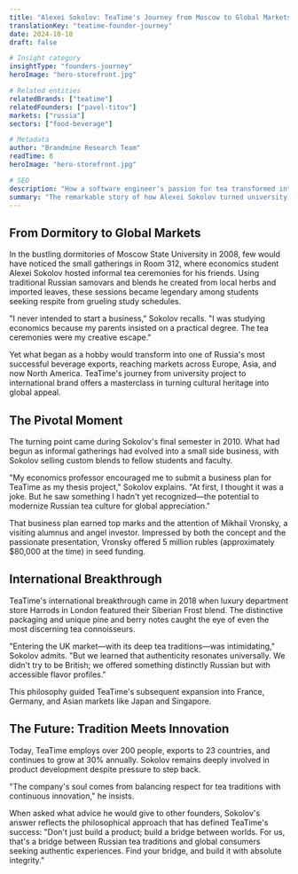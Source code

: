 ```yaml
---
title: "Alexei Sokolov: TeaTime's Journey from Moscow to Global Markets"
translationKey: "teatime-founder-journey"
date: 2024-10-18
draft: false

# Insight category
insightType: "founders-journey"
heroImage: "hero-storefront.jpg"

# Related entities
relatedBrands: ["teatime"]
relatedFounders: ["pavel-titov"]
markets: ["russia"]
sectors: ["food-beverage"]

# Metadata
author: "Brandmine Research Team"
readTime: 8
heroImage: "hero-storefront.jpg"

# SEO
description: "How a software engineer's passion for tea transformed into Russia's leading artisanal tea brand"
summary: "The remarkable story of how Alexei Sokolov turned university tea ceremonies into TeaTime, one of Russia's most successful beverage exports reaching 23 countries."
---
```


## From Dormitory to Global Markets

In the bustling dormitories of Moscow State University in 2008, few would have noticed the small gatherings in Room 312, where economics student Alexei Sokolov hosted informal tea ceremonies for his friends. Using traditional Russian samovars and blends he created from local herbs and imported leaves, these sessions became legendary among students seeking respite from grueling study schedules.

"I never intended to start a business," Sokolov recalls. "I was studying economics because my parents insisted on a practical degree. The tea ceremonies were my creative escape."

Yet what began as a hobby would transform into one of Russia's most successful beverage exports, reaching markets across Europe, Asia, and now North America. TeaTime's journey from university project to international brand offers a masterclass in turning cultural heritage into global appeal.

## The Pivotal Moment

The turning point came during Sokolov's final semester in 2010. What had begun as informal gatherings had evolved into a small side business, with Sokolov selling custom blends to fellow students and faculty.

"My economics professor encouraged me to submit a business plan for TeaTime as my thesis project," Sokolov explains. "At first, I thought it was a joke. But he saw something I hadn't yet recognized—the potential to modernize Russian tea culture for global appreciation."

That business plan earned top marks and the attention of Mikhail Vronsky, a visiting alumnus and angel investor. Impressed by both the concept and the passionate presentation, Vronsky offered 5 million rubles (approximately $80,000 at the time) in seed funding.

## International Breakthrough

TeaTime's international breakthrough came in 2018 when luxury department store Harrods in London featured their Siberian Frost blend. The distinctive packaging and unique pine and berry notes caught the eye of even the most discerning tea connoisseurs.

"Entering the UK market—with its deep tea traditions—was intimidating," Sokolov admits. "But we learned that authenticity resonates universally. We didn't try to be British; we offered something distinctly Russian but with accessible flavor profiles."

This philosophy guided TeaTime's subsequent expansion into France, Germany, and Asian markets like Japan and Singapore.

## The Future: Tradition Meets Innovation

Today, TeaTime employs over 200 people, exports to 23 countries, and continues to grow at 30% annually. Sokolov remains deeply involved in product development despite pressure to step back.

"The company's soul comes from balancing respect for tea traditions with continuous innovation," he insists.

When asked what advice he would give to other founders, Sokolov's answer reflects the philosophical approach that has defined TeaTime's success: "Don't just build a product; build a bridge between worlds. For us, that's a bridge between Russian tea traditions and global consumers seeking authentic experiences. Find your bridge, and build it with absolute integrity."
